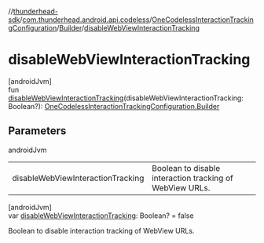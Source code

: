 //[thunderhead-sdk](../../../../index.md)/[com.thunderhead.android.api.codeless](../../index.md)/[OneCodelessInteractionTrackingConfiguration](../index.md)/[Builder](index.md)/[disableWebViewInteractionTracking](disable-web-view-interaction-tracking.md)

# disableWebViewInteractionTracking

[androidJvm]\
fun [disableWebViewInteractionTracking](disable-web-view-interaction-tracking.md)(disableWebViewInteractionTracking: Boolean?): [OneCodelessInteractionTrackingConfiguration.Builder](index.md)

## Parameters

androidJvm

| | |
|---|---|
| disableWebViewInteractionTracking | Boolean to disable interaction tracking of WebView URLs. |

[androidJvm]\
var [disableWebViewInteractionTracking](disable-web-view-interaction-tracking.md): Boolean? = false

Boolean to disable interaction tracking of WebView URLs.
